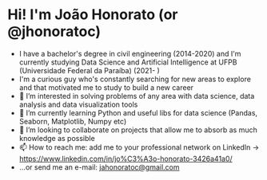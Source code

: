 # Hi! I'm João Honorato (or @jhonoratoc)
- I have a bachelor's degree in civil engineering (2014-2020) and I'm currently studying Data Science and Artificial Intelligence at UFPB (Universidade Federal da Paraíba) (2021- )
- I'm a curious guy who's constantly searching for new areas to explore and that motivated me to study to build a new career
- 👀 I’m interested in solving problems of any area with data science, data analysis and data visualization tools
- 🌱 I’m currently learning Python and useful libs for data science (Pandas, Seaborn, Matplotlib, Numpy etc)
- 💞️ I’m looking to collaborate on projects that allow me to absorb as much knowledge as possible
- 📫 How to reach me: add me to your professional network on LinkedIn -> https://www.linkedin.com/in/jo%C3%A3o-honorato-3426a41a0/
- ...or send me an e-mail: jahonoratoc@gmail.com


<!---
jhonoratoc/jhonoratoc is a ✨ special ✨ repository because its `README.md` (this file) appears on your GitHub profile.
You can click the Preview link to take a look at your changes.
--->
